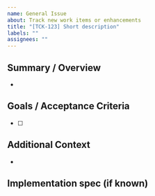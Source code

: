 ```yaml
---
name: General Issue
about: Track new work items or enhancements
title: "[TCK-123] Short description"
labels: ""
assignees: ""
---
```


## Summary / Overview
-

## Goals / Acceptance Criteria
- [ ]

## Additional Context
-

## Implementation spec (if known)
